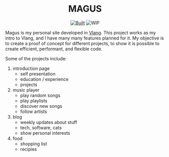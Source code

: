 <div align="center">
    <h1>MAGUS</h1>

[![Built][BuiltBadge]][BuiltUrl]
![WIP][WIPBadge]

</div>

Magus is my personal site developed in [Vlang](https://vlang.io). This project works as my intro to Vlang,
and I have many many features planned for it. My objective is to create a proof of concept for different
projects, to show it is possible to create efficient, performant, and flexible code.

Some of the projects include:

1. introduction page
    - self presentation
    - education / experience
    - projects
2. music player
    - play random songs
    - play playlists
    - discover new songs
    - follow artists
3. blog
    - weekly updates about stuff
    - tech, software, cats
    - show personal interests
4. food
    - shopping list
    - recipies

[BuiltUrl]: https://vlang.io/
[BuiltBadge]: https://img.shields.io/badge/Vlang-gray?style=for-the-badge&logo=v
[WIPBadge]: https://img.shields.io/badge/WORK%20IN%20PROGRESS-%20rgb(255%2C%20172%2C%2028)%20?style=for-the-badge
